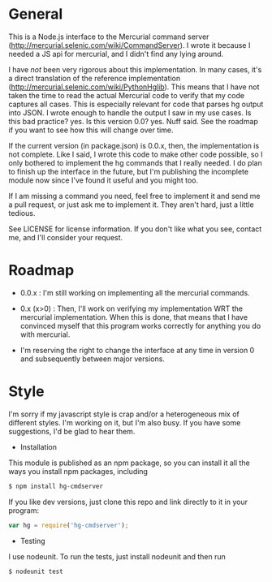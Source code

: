 # General

This is a Node.js interface to the Mercurial command server
(http://mercurial.selenic.com/wiki/CommandServer). I wrote it because I needed
a JS api for mercurial, and I didn't find any lying around. 

I have _not_ been very rigorous about this implementation. In many cases, it's
a direct translation of the reference implementation
(http://mercurial.selenic.com/wiki/PythonHglib). This means that I have not
taken the time to read the actual Mercurial code to verify that my code 
captures all cases. This is especially relevant for code that parses hg
output into JSON. I wrote enough to handle the output I saw in my use cases.
Is this bad practice? yes. Is this version 0.0? yes. Nuff said. See the
roadmap if you want to see how this will change over time.

If the current version (in package.json) is 0.0.x,
then, the implementation is not complete. Like I said, I wrote this code to
make other code possible, so I only bothered to implement the hg commands
that I really needed. I do plan to finish up the interface in the future,
but I'm publishing the incomplete module now since I've found it useful
and you might too.

If I am missing a command you need, feel free to implement it and send me
a pull request, or just ask me to implement it. They aren't hard, just a little
tedious.

See LICENSE for license information. If you don't like what you see,
contact me, and I'll consider your request.

# Roadmap

* 0.0.x     : I'm still working on implementing all the mercurial commands.
* 0.x (x>0) : Then, I'll work on verifying my implementation WRT the mercurial
            implementation. When this is done, that means that I have convinced
            myself that this program works correctly for anything you do with
            mercurial.

* I'm reserving the right to change the interface at any time in version 0 and
  subsequently between major versions.

# Style

I'm sorry if my javascript style is crap and/or a heterogeneous mix of
different styles. I'm working on it, but I'm also busy. If you have some
suggestions, I'd be glad to hear them.

* Installation

This module is published as an npm package, so you can install it all the
ways you install npm packages, including

```bash
$ npm install hg-cmdserver
```

If you like dev versions, just clone this repo and link directly to it in your
program:

```javascript
var hg = require('hg-cmdserver');
```

* Testing

I use nodeunit. To run the tests, just install nodeunit and then run

```bash
$ nodeunit test
```
